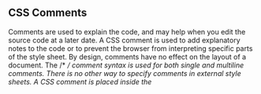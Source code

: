 
## CSS Comments
Comments are used to explain the code, and may help when you edit the source code at a later date.
A CSS comment is used to add explanatory notes to the code or to prevent the browser from interpreting specific parts of the style sheet. By design, comments have no effect on the layout of a document.
The /* */ comment syntax is used for both single and multiline comments. There is no other way to specify comments in external style sheets.
A CSS comment is placed inside the <style> element, and starts with /* and ends with */  
  
Example-1:

```css
/* This is a single-line comment */

p {
  color: red;
}
```
  
Example-2:

```css
/*
A comment
which stretches
over several
lines (multiline comment)
*/

p {
  color: pink;
}
```

## combination HTML and CSS Comments for proper understanding ##

```css
<!DOCTYPE html>
<html>
<head>
<style>
p {
  color: blue;  /* css comment */
}
</style>
</head>
<body>
<h2>My Heading</h2>
<!-- HTML Comment -->
<p>Hello World!</p>
<p>This paragraph is styled with CSS.</p>
<p>CSS comments are not shown in the output.</p>
</body>
</html>
```
  
## Reference:
- https://developer.mozilla.org/en-US/docs/Learn/Getting_started_with_the_web/CSS_basics
  
